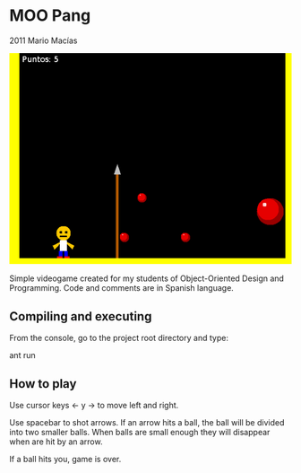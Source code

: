 MOO Pang 
========
2011 Mario Macías

![Screenshot](shot.png "Screenshot")

Simple videogame created for my students of Object-Oriented Design and Programming.
Code and comments are in Spanish language.

Compiling and executing
-----------------------
From the console, go to the project root directory and type:

ant run

How to play
-----------
Use cursor keys <- y -> to move left and right.

Use spacebar to shot arrows. If an arrow hits a ball, the ball will be divided into
two smaller balls. When balls are small enough they will disappear when are hit by
an arrow.

If a ball hits you, game is over.
